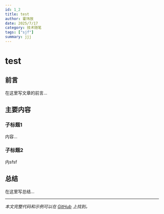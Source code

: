 ```yaml
---
id: 1_2
title: test
author: 霍玮放
date: 2025/7/17
category: 技术随笔
tags: ["sjf"]
summary: jjj
---
```


# test

## 前言

在这里写文章的前言...

## 主要内容

### 子标题1

内容...

### 子标题2

内sfsf 

## 总结

在这里写总结...

---

*本文完整代码和示例可以在 [GitHub](https://github.com/IsaacHuo) 上找到。*
